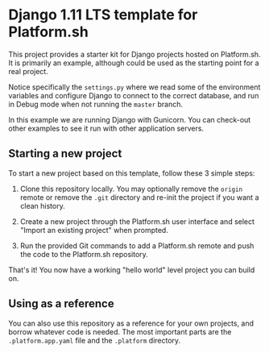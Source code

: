 # Django 1.11 LTS template for Platform.sh

This project provides a starter kit for Django projects hosted on Platform.sh. It is primarily an example, although could be used as the starting point for a real project.

Notice specifically the `settings.py` where we read some of the environment variables and configure Django
to connect to the correct database, and run in Debug mode when not running the `master` branch.

In this example we are running Django with Gunicorn. You can check-out other examples to see it run with
other application servers.

## Starting a new project

To start a new project based on this template, follow these 3 simple steps:

1. Clone this repository locally.  You may optionally remove the `origin` remote or remove the `.git` directory and re-init the project if you want a clean history.
 
2. Create a new project through the Platform.sh user interface and select "Import an existing project" when prompted.

3. Run the provided Git commands to add a Platform.sh remote and push the code to the Platform.sh repository.

That's it!  You now have a working "hello world" level project you can build on.

## Using as a reference

You can also use this repository as a reference for your own projects, and borrow whatever code is needed. The most important parts are the `.platform.app.yaml` file and the `.platform` directory.

